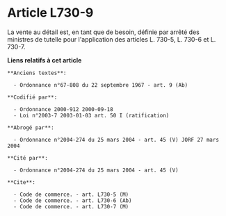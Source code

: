 # Article L730-9

La vente au détail est, en tant que de besoin, définie par arrêté des ministres de tutelle pour l'application des articles L.
730-5, L. 730-6 et L. 730-7.

**Liens relatifs à cet article**

	**Anciens textes**:

	  - Ordonnance n°67-808 du 22 septembre 1967 - art. 9 (Ab)

	**Codifié par**:

	  - Ordonnance 2000-912 2000-09-18
	  - Loi n°2003-7 2003-01-03 art. 50 I (ratification)

	**Abrogé par**:

	  - Ordonnance n°2004-274 du 25 mars 2004 - art. 45 (V) JORF 27 mars 2004

	**Cité par**:

	  - Ordonnance n°2004-274 du 25 mars 2004 - art. 45 (V)

	**Cite**:

	  - Code de commerce. - art. L730-5 (M)
	  - Code de commerce. - art. L730-6 (Ab)
	  - Code de commerce. - art. L730-7 (M)
